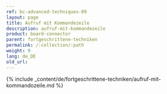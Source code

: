 ```yaml
---
ref: bc-advanced-techniques-09
layout: page
title: Aufruf mit Kommandezeile
description: aufruf-mit-kommandezeile
product: board-connector
parent: fortgeschrittene-techniken
permalink: /:collection/:path
weight: 9
lang: de_DE
old_url: 
---
```


{% include _content/de/fortgeschrittene-techniken/aufruf-mit-kommandozeile.md %}
